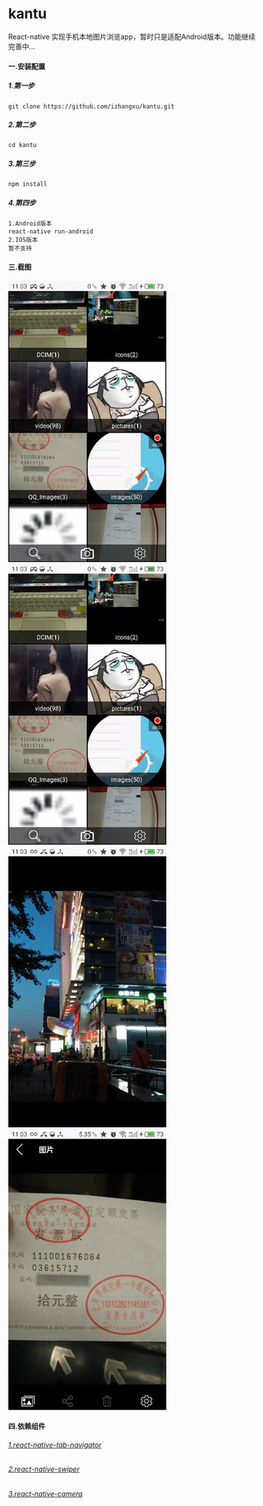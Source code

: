 # kantu
React-native 实现手机本地图片浏览app，暂时只是适配Android版本。功能继续完善中...


#### 一.安装配置
##### 1.第一步
```
git clone https://github.com/izhangxu/kantu.git
```
##### 2.第二步
```
cd kantu
```
##### 3.第三步
```
npm install
```
##### 4.第四步
```
1.Android版本
react-native run-android
2.IOS版本
暂不支持
```
#### 三.截图
![首页滑动](./screenshot/slide.gif) 
![页面切换](./screenshot/list.gif) 
![删除](./screenshot/list-delete.gif) 
![删除2](./screenshot/photo-delete.gif) 

#### 四.依赖组件
###### [1.react-native-tab-navigator](https://github.com/exponentjs/react-native-tab-navigator)
###### [2.react-native-swiper](https://github.com/leecade/react-native-swiper)
###### [3.react-native-camera](https://github.com/lwansbrough/react-native-camera)
